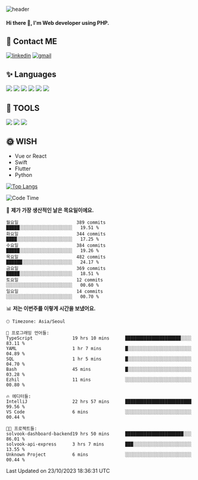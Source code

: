 ![header](https://capsule-render.vercel.app/api?type=waving&color=auto&height=300&section=header&text=Elin&fontSize=90&animation=twinkling)

#### Hi there 👋, I'm <b>Web developer</b> using PHP. ####

<!--
- 🔭 I’m currently working on Uniwill
- 🌱 I’m currently learning Vue or React or Python.
-->

<!---#### I am PHP developer --->

## 💌 Contact ME ###
[<img src='https://img.shields.io/badge/-EunjiKo-%230A66C2?style=flat-square&logo=LinkedIn&logoColor=white' alt='linkedin'>](https://www.linkedin.com/in/https://www.linkedin.com/in/eunji-ko-00a907164//)  [<img src='https://img.shields.io/badge/-einee214%40gmail.com-%23EA4335?style=flat-square&logo=Gmail&logoColor=white' alt='gmail'>](einee214@gmail.com)  


## ✨ Languages
<img src='https://img.shields.io/badge/-PHP-%23777BB4?style=for-the-badge&logo=PHP&logoColor=white'> <img src='https://img.shields.io/badge/-Laravel-%23FF2D20?style=for-the-badge&logo=Laravel&logoColor=white'> <img src='https://img.shields.io/badge/Jquery-%230769AD?style=for-the-badge&logo=Jquery&logoColor=white'> <img src='https://img.shields.io/badge/CSS3-%231572B6?style=for-the-badge&logo=CSS3&logoColor=white'> <img src='https://img.shields.io/badge/Bootstrap-%237952B3?style=for-the-badge&logo=Bootstrap&logoColor=white' > <img src='https://img.shields.io/badge/MySQL-%234479A1?style=for-the-badge&logo=MySQL&logoColor=white' >

## 🌷 TOOLS
<img src='https://img.shields.io/badge/PHPSTORM-%23000000?style=for-the-badge&logo=PhpStorm&logoColor=white' > <img src='https://img.shields.io/badge/GitLab-%23FCA121?style=for-the-badge&logo=GitLab&logoColor=white' > <img src='https://img.shields.io/badge/GitHub-%23181717?style=for-the-badge&logo=GitHub&logoColor=white'>


## 🌞 WISH
- Vue or React
- Swift
- Flutter
- Python


[![Top Langs](https://github-readme-stats.vercel.app/api/top-langs/?username=ein214&layout=compact)](https://github.com/anuraghazra/github-readme-stats)

<!--START_SECTION:waka-->
![Code Time](http://img.shields.io/badge/Code%20Time-2%2C990%20hrs%2028%20mins-blue)

📅 **제가 가장 생산적인 날은 목요일이에요.** 

```text
월요일                      389 commits         █████░░░░░░░░░░░░░░░░░░░░   19.51 % 
화요일                      344 commits         ████░░░░░░░░░░░░░░░░░░░░░   17.25 % 
수요일                      384 commits         █████░░░░░░░░░░░░░░░░░░░░   19.26 % 
목요일                      482 commits         ██████░░░░░░░░░░░░░░░░░░░   24.17 % 
금요일                      369 commits         █████░░░░░░░░░░░░░░░░░░░░   18.51 % 
토요일                      12 commits          ░░░░░░░░░░░░░░░░░░░░░░░░░   00.60 % 
일요일                      14 commits          ░░░░░░░░░░░░░░░░░░░░░░░░░   00.70 % 
```


📊 **저는 이번주를 이렇게 시간을 보냈어요.** 

```text
🕑︎ Timezone: Asia/Seoul

💬 프로그래밍 언어들: 
TypeScript               19 hrs 10 mins      █████████████████████░░░░   83.11 % 
YAML                     1 hr 7 mins         █░░░░░░░░░░░░░░░░░░░░░░░░   04.89 % 
SQL                      1 hr 5 mins         █░░░░░░░░░░░░░░░░░░░░░░░░   04.70 % 
Bash                     45 mins             █░░░░░░░░░░░░░░░░░░░░░░░░   03.28 % 
Ezhil                    11 mins             ░░░░░░░░░░░░░░░░░░░░░░░░░   00.80 % 

🔥 에디터들: 
IntelliJ                 22 hrs 57 mins      █████████████████████████   99.56 % 
VS Code                  6 mins              ░░░░░░░░░░░░░░░░░░░░░░░░░   00.44 % 

🐱‍💻 프로젝트들: 
solvook-dashboard-backend19 hrs 50 mins      ██████████████████████░░░   86.01 % 
solvook-api-express      3 hrs 7 mins        ███░░░░░░░░░░░░░░░░░░░░░░   13.55 % 
Unknown Project          6 mins              ░░░░░░░░░░░░░░░░░░░░░░░░░   00.44 % 
```


 Last Updated on 23/10/2023 18:36:31 UTC
<!--END_SECTION:waka-->

<!---![GitHub stats](https://github-readme-stats.vercel.app/api?username=ein214&show_icons=true&theme=dracula)  --->



